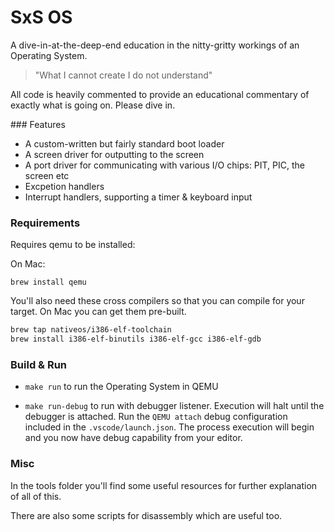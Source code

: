 # SxS OS
A dive-in-at-the-deep-end education in the nitty-gritty workings of an Operating System.

> "What I cannot create I do not understand"

All code is heavily commented to provide an educational commentary of exactly what is going on. Please dive in.

### Features
- A custom-written but fairly standard boot loader
- A screen driver for outputting to the screen
- A port driver for communicating with various I/O chips: PIT, PIC, the screen etc
- Excpetion handlers
- Interrupt handlers, supporting a timer & keyboard input

### Requirements

Requires qemu to be installed:

On Mac:
```
brew install qemu
```

You'll also need these cross compilers so that you can compile for your target.
On Mac you can get them pre-built.
```sh
brew tap nativeos/i386-elf-toolchain
brew install i386-elf-binutils i386-elf-gcc i386-elf-gdb
```

### Build & Run
- `make run` to run the Operating System in QEMU

- `make run-debug` to run with debugger listener.
Execution will halt until the debugger is attached.
Run the `QEMU attach` debug configuration included in the `.vscode/launch.json`.
The process execution will begin and you now have debug capability from your editor.

### Misc
In the tools folder you'll find some useful resources for further explanation of all of this.

There are also some scripts for disassembly which are useful too.

